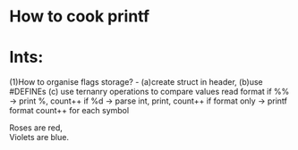 # How to cook printf

# Ints:

(1)How to organise flags storage?
    - (a)create struct in header, (b)use #DEFINEs
(c) use ternanry operations to compare values
read format
if %% -> print %, count++
if %d -> parse int, print, count++
if format only -> printf format count++ for each symbol

Roses are red,   
Violets are blue.


